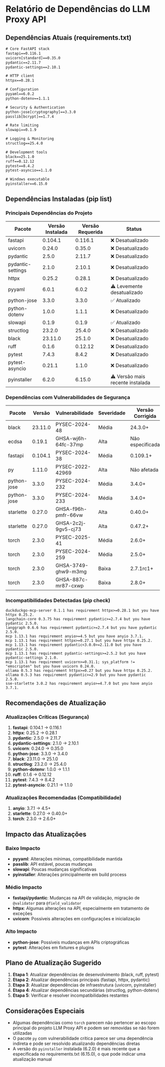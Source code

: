 # Relatório de Dependências do LLM Proxy API

## Dependências Atuais (requirements.txt)

```txt
# Core FastAPI stack
fastapi==0.116.1
uvicorn[standard]==0.35.0
pydantic==2.11.7
pydantic-settings==2.10.1

# HTTP client
httpx==0.28.1

# Configuration
pyyaml==6.0.2
python-dotenv==1.1.1

# Security & Authentication
python-jose[cryptography]==3.3.0
passlib[bcrypt]==1.7.4

# Rate limiting
slowapi==0.1.9

# Logging & Monitoring
structlog==25.4.0

# Development tools
black==25.1.0
ruff==0.12.12
pytest==8.4.2
pytest-asyncio==1.1.0

# Windows executable
pyinstaller==6.15.0
```

## Dependências Instaladas (pip list)

### Principais Dependências do Projeto
| Pacote | Versão Instalada | Versão Requerida | Status |
|--------|------------------|------------------|--------|
| fastapi | 0.104.1 | 0.116.1 | ❌ Desatualizado |
| uvicorn | 0.24.0 | 0.35.0 | ❌ Desatualizado |
| pydantic | 2.5.0 | 2.11.7 | ❌ Desatualizado |
| pydantic-settings | 2.1.0 | 2.10.1 | ❌ Desatualizado |
| httpx | 0.25.2 | 0.28.1 | ❌ Desatualizado |
| pyyaml | 6.0.1 | 6.0.2 | ⚠️ Levemente desatualizado |
| python-jose | 3.3.0 | 3.3.0 | ✅ Atualizado |
| python-dotenv | 1.0.0 | 1.1.1 | ❌ Desatualizado |
| slowapi | 0.1.9 | 0.1.9 | ✅ Atualizado |
| structlog | 23.2.0 | 25.4.0 | ❌ Desatualizado |
| black | 23.11.0 | 25.1.0 | ❌ Desatualizado |
| ruff | 0.1.6 | 0.12.12 | ❌ Desatualizado |
| pytest | 7.4.3 | 8.4.2 | ❌ Desatualizado |
| pytest-asyncio | 0.21.1 | 1.1.0 | ❌ Desatualizado |
| pyinstaller | 6.2.0 | 6.15.0 | ⚠️ Versão mais recente instalada |

### Dependências com Vulnerabilidades de Segurança
| Pacote | Versão | Vulnerabilidade | Severidade | Versão Corrigida |
|--------|--------|-----------------|------------|------------------|
| black | 23.11.0 | PYSEC-2024-48 | Média | 24.3.0+ |
| ecdsa | 0.19.1 | GHSA-wj6h-64fc-37mp | Alta | Não especificada |
| fastapi | 0.104.1 | PYSEC-2024-38 | Média | 0.109.1+ |
| py | 1.11.0 | PYSEC-2022-42969 | Alta | Não afetada |
| python-jose | 3.3.0 | PYSEC-2024-232 | Média | 3.4.0+ |
| python-jose | 3.3.0 | PYSEC-2024-233 | Média | 3.4.0+ |
| starlette | 0.27.0 | GHSA-f96h-pmfr-66vw | Alta | 0.40.0+ |
| starlette | 0.27.0 | GHSA-2c2j-9gv5-cj73 | Alta | 0.47.2+ |
| torch | 2.3.0 | PYSEC-2025-41 | Média | 2.6.0+ |
| torch | 2.3.0 | PYSEC-2024-259 | Média | 2.5.0+ |
| torch | 2.3.0 | GHSA-3749-ghw9-m3mg | Baixa | 2.7.1rc1+ |
| torch | 2.3.0 | GHSA-887c-mr87-cxwp | Baixa | 2.8.0+ |

### Incompatibilidades Detectadas (pip check)
```
duckduckgo-mcp-server 0.1.1 has requirement httpx>=0.28.1 but you have httpx 0.25.2.
langchain-core 0.3.75 has requirement pydantic>=2.7.4 but you have pydantic 2.5.0.
langgraph 0.6.6 has requirement pydantic>=2.7.4 but you have pydantic 2.5.0.
mcp 1.13.1 has requirement anyio>=4.5 but you have anyio 3.7.1.
mcp 1.13.1 has requirement httpx>=0.27.1 but you have httpx 0.25.2.
mcp 1.13.1 has requirement pydantic<3.0.0>=2.11.0 but you have pydantic 2.5.0.
mcp 1.13.1 has requirement pydantic-settings>=2.5.2 but you have pydantic-settings 2.1.0.
mcp 1.13.1 has requirement uvicorn>=0.31.1; sys_platform != "emscripten" but you have uvicorn 0.24.0.
ollama 0.5.3 has requirement httpx>=0.27 but you have httpx 0.25.2.
ollama 0.5.3 has requirement pydantic>=2.9 but you have pydantic 2.5.0.
sse-starlette 3.0.2 has requirement anyio>=4.7.0 but you have anyio 3.7.1.
```

## Recomendações de Atualização

### Atualizações Críticas (Segurança)
1. **fastapi**: 0.104.1 → 0.116.1
2. **httpx**: 0.25.2 → 0.28.1
3. **pydantic**: 2.5.0 → 2.11.7
4. **pydantic-settings**: 2.1.0 → 2.10.1
5. **uvicorn**: 0.24.0 → 0.35.0
6. **python-jose**: 3.3.0 → 3.4.0
7. **black**: 23.11.0 → 25.1.0
8. **structlog**: 23.2.0 → 25.4.0
9. **python-dotenv**: 1.0.0 → 1.1.1
10. **ruff**: 0.1.6 → 0.12.12
11. **pytest**: 7.4.3 → 8.4.2
12. **pytest-asyncio**: 0.21.1 → 1.1.0

### Atualizações Recomendadas (Compatibilidade)
1. **anyio**: 3.7.1 → 4.5+
2. **starlette**: 0.27.0 → 0.40.0+
3. **torch**: 2.3.0 → 2.6.0+

## Impacto das Atualizações

### Baixo Impacto
- **pyyaml**: Alterações mínimas, compatibilidade mantida
- **passlib**: API estável, poucas mudanças
- **slowapi**: Poucas mudanças significativas
- **pyinstaller**: Alterações principalmente em build process

### Médio Impacto
- **fastapi/pydantic**: Mudanças na API de validação, migração de `@validator` para `@field_validator`
- **httpx**: Algumas alterações na API, especialmente em tratamento de exceções
- **uvicorn**: Possíveis alterações em configurações e inicialização

### Alto Impacto
- **python-jose**: Possíveis mudanças em APIs criptográficas
- **pytest**: Alterações em fixtures e plugins

## Plano de Atualização Sugerido

1. **Etapa 1**: Atualizar dependências de desenvolvimento (black, ruff, pytest)
2. **Etapa 2**: Atualizar dependências principais (fastapi, httpx, pydantic)
3. **Etapa 3**: Atualizar dependências de infraestrutura (uvicorn, pyinstaller)
4. **Etapa 4**: Atualizar dependências secundárias (structlog, python-dotenv)
5. **Etapa 5**: Verificar e resolver incompatibilidades restantes

## Considerações Especiais

- Algumas dependências como `torch` parecem não pertencer ao escopo principal do projeto LLM Proxy API e podem ser removidas se não forem utilizadas
- O pacote `py` com vulnerabilidade crítica parece ser uma dependência indireta e pode ser resolvido atualizando dependências diretas
- A versão do `pyinstaller` instalada (6.2.0) é mais recente que a especificada no requirements.txt (6.15.0), o que pode indicar uma atualização manual
